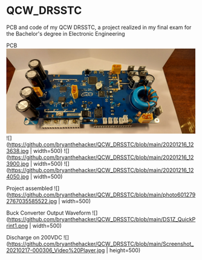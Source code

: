 # QCW_DRSSTC
PCB and code of my QCW DRSSTC, a project realized in my final exam for the Bachelor's degree in Electronic Engineering

PCB
<img src="https://github.com/bryanthehacker/QCW_DRSSTC/blob/main/20201216_123638.jpg" width="500"/>
![](https://github.com/bryanthehacker/QCW_DRSSTC/blob/main/20201216_123638.jpg | width=500)
![](https://github.com/bryanthehacker/QCW_DRSSTC/blob/main/20201216_123900.jpg | width=500)
![](https://github.com/bryanthehacker/QCW_DRSSTC/blob/main/20201216_124050.jpg | width=500)

Project assembled
![](https://github.com/bryanthehacker/QCW_DRSSTC/blob/main/photo6012792767035585522.jpg | width=500)

Buck Converter Output Waveform
![](https://github.com/bryanthehacker/QCW_DRSSTC/blob/main/DS1Z_QuickPrint1.png | width=500)

Discharge on 200VDC
![](https://github.com/bryanthehacker/QCW_DRSSTC/blob/main/Screenshot_20210217-000306_Video%20Player.jpg | height=500)
